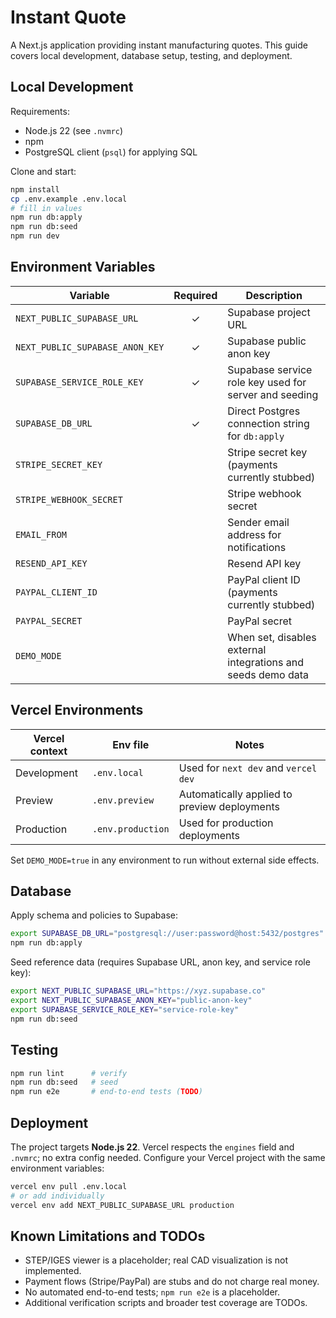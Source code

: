 # Instant Quote

A Next.js application providing instant manufacturing quotes. This guide covers local development, database setup, testing, and deployment.

## Local Development

Requirements:

- Node.js 22 (see `.nvmrc`)
- npm
- PostgreSQL client (`psql`) for applying SQL

Clone and start:

```bash
npm install
cp .env.example .env.local
# fill in values
npm run db:apply
npm run db:seed
npm run dev
```

## Environment Variables

| Variable | Required | Description |
| --- | :---: | --- |
| `NEXT_PUBLIC_SUPABASE_URL` | ✓ | Supabase project URL |
| `NEXT_PUBLIC_SUPABASE_ANON_KEY` | ✓ | Supabase public anon key |
| `SUPABASE_SERVICE_ROLE_KEY` | ✓ | Supabase service role key used for server and seeding |
| `SUPABASE_DB_URL` | ✓ | Direct Postgres connection string for `db:apply` |
| `STRIPE_SECRET_KEY` |  | Stripe secret key (payments currently stubbed) |
| `STRIPE_WEBHOOK_SECRET` |  | Stripe webhook secret |
| `EMAIL_FROM` |  | Sender email address for notifications |
| `RESEND_API_KEY` |  | Resend API key |
| `PAYPAL_CLIENT_ID` |  | PayPal client ID (payments currently stubbed) |
| `PAYPAL_SECRET` |  | PayPal secret |
| `DEMO_MODE` |  | When set, disables external integrations and seeds demo data |

## Vercel Environments

| Vercel context | Env file | Notes |
| --- | --- | --- |
| Development | `.env.local` | Used for `next dev` and `vercel dev` |
| Preview | `.env.preview` | Automatically applied to preview deployments |
| Production | `.env.production` | Used for production deployments |

Set `DEMO_MODE=true` in any environment to run without external side effects.

## Database

Apply schema and policies to Supabase:

```bash
export SUPABASE_DB_URL="postgresql://user:password@host:5432/postgres"
npm run db:apply
```

Seed reference data (requires Supabase URL, anon key, and service role key):

```bash
export NEXT_PUBLIC_SUPABASE_URL="https://xyz.supabase.co"
export NEXT_PUBLIC_SUPABASE_ANON_KEY="public-anon-key"
export SUPABASE_SERVICE_ROLE_KEY="service-role-key"
npm run db:seed
```

## Testing

```bash
npm run lint      # verify
npm run db:seed   # seed
npm run e2e       # end-to-end tests (TODO)
```

## Deployment

The project targets **Node.js 22**. Vercel respects the `engines` field and `.nvmrc`; no extra config needed. Configure your Vercel project with the same environment variables:

```bash
vercel env pull .env.local
# or add individually
vercel env add NEXT_PUBLIC_SUPABASE_URL production
```

## Known Limitations and TODOs

- STEP/IGES viewer is a placeholder; real CAD visualization is not implemented.
- Payment flows (Stripe/PayPal) are stubs and do not charge real money.
- No automated end-to-end tests; `npm run e2e` is a placeholder.
- Additional verification scripts and broader test coverage are TODOs.
